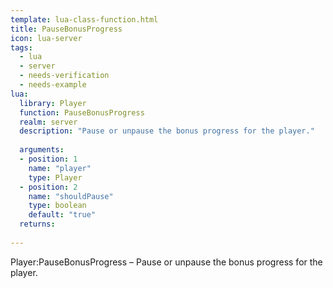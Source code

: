 ```yaml
---
template: lua-class-function.html
title: PauseBonusProgress
icon: lua-server
tags:
  - lua
  - server
  - needs-verification
  - needs-example
lua:
  library: Player
  function: PauseBonusProgress
  realm: server
  description: "Pause or unpause the bonus progress for the player."
  
  arguments:
  - position: 1
    name: "player"
    type: Player
  - position: 2
    name: "shouldPause"
    type: boolean
    default: "true"
  returns:
    
---
```


<div class="lua__search__keywords">
Player:PauseBonusProgress &#x2013; Pause or unpause the bonus progress for the player.
</div>
